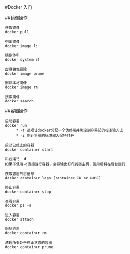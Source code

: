 #Docker 入门


##镜像操作
	
	获取镜像
	docker pull 
	
	列出镜像
	docker image ls
	
	镜像体积
	docker system df
	
	虚悬镜像删除
	docker image prune
	
	删除本地镜像
	docker image rm
	
	搜索镜像
	docker search 
	

##容器操作

	启动容器
	docker run 
		 * -t 选项让docker分配一个伪终端并绑定到容易起的标准输入上
		 * -i 则让容器的标准输入保持打开
	
	启动已终止的容器
	docker container start
	
	后台运行 -d 
	如果不使用-d直接运行容器，会将输出打印到宿主机，使用后将在后台运行
	
	获取容器日志信息
	docker container logs [container ID or NAME]
	
	终止容器
	docker container stop
	
	查看容器
	docker ps -a
	
	进入容器
	docker attach
	
	删除容器
	docker container rm
	
	清理所有处于终止状态的容器
	docker container prune
	
	
